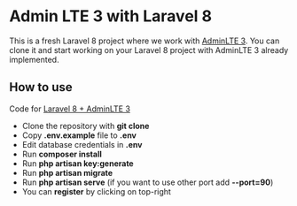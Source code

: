 # Admin LTE 3 with Laravel 8

This is a fresh Laravel 8 project where we work with [AdminLTE 3](https://adminlte.io/). You can clone it and start working on your Laravel 8 project with AdminLTE 3 already implemented.


## How to use

Code for [Laravel 8 + AdminLTE 3](https://youtu.be/Krc-4MIHFlk)

- Clone the repository with __git clone__
- Copy __.env.example__ file to __.env__
- Edit database credentials in __.env__
- Run __composer install__
- Run __php artisan key:generate__
- Run __php artisan migrate__
- Run __php artisan serve__ (if you want to use other port add __--port=90__)
- You can __register__ by clicking on top-right

